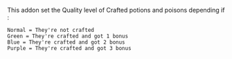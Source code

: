 This addon set the Quality level of Crafted potions and poisons depending if :

    Normal = They're not crafted
    Green = They're crafted and got 1 bonus
    Blue = They're crafted and got 2 bonus
    Purple = They're crafted and got 3 bonus
